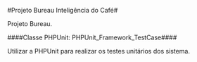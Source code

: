 #Projeto Bureau Inteligência do Café#

Projeto Bureau.

####Classe PHPUnit: PHPUnit_Framework_TestCase####

Utilizar a PHPUnit para realizar os testes unitários dos sistema. 